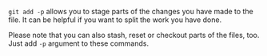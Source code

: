 `git add -p` allows you to stage parts of the changes you have made to the file.
It can be helpful if you want to split the work you have done.

Please note that you can also stash, reset or checkout parts of the files, too.
Just add `-p` argument to these commands.
